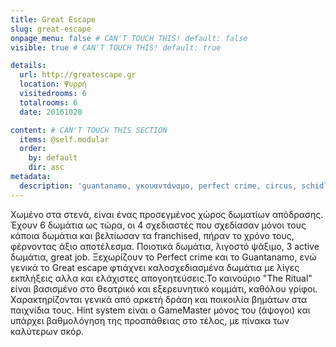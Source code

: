 ```yaml
---
title: Great Escape
slug: great-escape
onpage_menu: false # CAN'T TOUCH THIS! default: false
visible: true # CAN'T TOUCH THIS! default: true

details:
  url: http://greatescape.gr
  location: Ψυρρή
  visitedrooms: 6
  totalrooms: 6
  date: 20161020

content: # CAN'T TOUCH THIS SECTION
  items: @self.modular
  order:
    by: default
    dir: asc
metadata:
  description: 'guantanamo, γκουαντάναμο, perfect crime, circus, schidler s list, λιστα του σιντλερ, inception, ritual'
---
```


Χωμένο στα στενά, είναι ένας προσεγμένος χώρος δωματίων απόδρασης. Έχουν 6 δωμάτια ως τώρα, oι 4 σχεδιαστές που σχεδίασαν μόνοι τους κάποια δωμάτια και βελτίωσαν τα franchised,
πήραν το χρόνο τους, φέρνοντας άξιο αποτέλεσμα. Ποιοτικά δωμάτια, λιγοστό ψάξιμο, 3 active δωμάτια, great job. Ξεχωρίζουν το Perfect crime και το Guantanamo, ενώ γενικά το Great escape φτιάχνει καλοσχεδιασμένα δωμάτια με λίγες
εκπλήξεις αλλα και ελάχιστες απογοητεύσεις.Το καινούριο "The Ritual" είναι βασισμένο στο θεατρικό και εξερευνητικό κομμάτι, καθόλου γρίφοι. Χαρακτηρίζονται γενικά από αρκετή δράση και ποικοιλία βημάτων στα παιχνίδια τους.
Hint system είναι ο GameMaster μόνος του (άψογοι) και υπάρχει βαθμολόγηση της προσπάθειας στο τέλος, με πίνακα των καλύτερων σκόρ.
